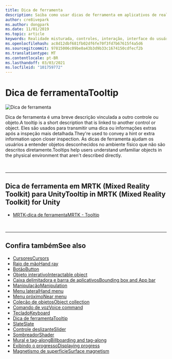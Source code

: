 ```yaml
---
title: Dica de ferramenta
description: Saiba como usar dicas de ferramenta em aplicativos de realidade misturada, que são descrições curtas vinculadas a outro controle ou objeto.
author: cre8ivepark
ms.author: dongpark
ms.date: 11/01/2019
ms.topic: article
keywords: Realidade misturada, controles, interação, interface do usuário, UX, headset de realidade misturada, headset da realidade mista do Windows, headset da realidade virtual, HoloLens, dica de ferramenta, MRTK, kit de ferramentas da realidade misturada
ms.openlocfilehash: ac8d12dbf681fb02df6fe70f3fd7b67615f4a5d6
ms.sourcegitcommit: 97815006c09be0a43b3d9b33c1674150cdfecf2b
ms.translationtype: MT
ms.contentlocale: pt-BR
ms.lasthandoff: 03/03/2021
ms.locfileid: "101759772"
---
```

# <a name="tooltip"></a><span data-ttu-id="8454d-104">Dica de ferramenta</span><span class="sxs-lookup"><span data-stu-id="8454d-104">Tooltip</span></span>

![Dica de ferramenta](images/UX_Hero_Tooltip.jpg)

<span data-ttu-id="8454d-106">Dica de ferramenta é uma breve descrição vinculada a outro controle ou objeto.</span><span class="sxs-lookup"><span data-stu-id="8454d-106">A tooltip is a short description that is linked to another control or object.</span></span> <span data-ttu-id="8454d-107">Eles são usados para transmitir uma dica ou informações extras após a inspeção mais detalhada.</span><span class="sxs-lookup"><span data-stu-id="8454d-107">They're used to convey a hint or extra information upon closer inspection.</span></span> <span data-ttu-id="8454d-108">As dicas de ferramenta ajudam os usuários a entender objetos desconhecidos no ambiente físico que não são descritos diretamente.</span><span class="sxs-lookup"><span data-stu-id="8454d-108">Tooltips help users understand unfamiliar objects in the physical environment that aren't described directly.</span></span> 

<br>

---

## <a name="tooltip-in-mrtk-mixed-reality-toolkit-for-unity"></a><span data-ttu-id="8454d-109">Dica de ferramenta em MRTK (Mixed Reality Toolkit) para Unity</span><span class="sxs-lookup"><span data-stu-id="8454d-109">Tooltip in MRTK (Mixed Reality Toolkit) for Unity</span></span>

* [<span data-ttu-id="8454d-110">MRTK-dica de ferramenta</span><span class="sxs-lookup"><span data-stu-id="8454d-110">MRTK - Tooltip</span></span>](https://docs.microsoft.com/windows/mixed-reality/mrtk-docs/features/ux-building-blocks/tooltip.md)

<br>

---

## <a name="see-also"></a><span data-ttu-id="8454d-111">Confira também</span><span class="sxs-lookup"><span data-stu-id="8454d-111">See also</span></span>

* [<span data-ttu-id="8454d-112">Cursores</span><span class="sxs-lookup"><span data-stu-id="8454d-112">Cursors</span></span>](cursors.md)
* [<span data-ttu-id="8454d-113">Raio de mão</span><span class="sxs-lookup"><span data-stu-id="8454d-113">Hand ray</span></span>](point-and-commit.md)
* [<span data-ttu-id="8454d-114">Botão</span><span class="sxs-lookup"><span data-stu-id="8454d-114">Button</span></span>](button.md)
* [<span data-ttu-id="8454d-115">Objeto interativo</span><span class="sxs-lookup"><span data-stu-id="8454d-115">Interactable object</span></span>](interactable-object.md)
* [<span data-ttu-id="8454d-116">Caixa delimitadora e barra de aplicativos</span><span class="sxs-lookup"><span data-stu-id="8454d-116">Bounding box and App bar</span></span>](app-bar-and-bounding-box.md)
* [<span data-ttu-id="8454d-117">Manipulação</span><span class="sxs-lookup"><span data-stu-id="8454d-117">Manipulation</span></span>](direct-manipulation.md)
* [<span data-ttu-id="8454d-118">Menu lateral</span><span class="sxs-lookup"><span data-stu-id="8454d-118">Hand menu</span></span>](hand-menu.md)
* [<span data-ttu-id="8454d-119">Menu próximo</span><span class="sxs-lookup"><span data-stu-id="8454d-119">Near menu</span></span>](near-menu.md)
* [<span data-ttu-id="8454d-120">Coleção de objetos</span><span class="sxs-lookup"><span data-stu-id="8454d-120">Object collection</span></span>](object-collection.md)
* [<span data-ttu-id="8454d-121">Comando de voz</span><span class="sxs-lookup"><span data-stu-id="8454d-121">Voice command</span></span>](voice-input.md)
* [<span data-ttu-id="8454d-122">Teclado</span><span class="sxs-lookup"><span data-stu-id="8454d-122">Keyboard</span></span>](keyboard.md)
* [<span data-ttu-id="8454d-123">Dica de ferramenta</span><span class="sxs-lookup"><span data-stu-id="8454d-123">Tooltip</span></span>](tooltip.md)
* [<span data-ttu-id="8454d-124">Slate</span><span class="sxs-lookup"><span data-stu-id="8454d-124">Slate</span></span>](slate.md)
* [<span data-ttu-id="8454d-125">Controle deslizante</span><span class="sxs-lookup"><span data-stu-id="8454d-125">Slider</span></span>](slider.md)
* [<span data-ttu-id="8454d-126">Sombreador</span><span class="sxs-lookup"><span data-stu-id="8454d-126">Shader</span></span>](shader.md)
* [<span data-ttu-id="8454d-127">Mural e tag-along</span><span class="sxs-lookup"><span data-stu-id="8454d-127">Billboarding and tag-along</span></span>](billboarding-and-tag-along.md)
* [<span data-ttu-id="8454d-128">Exibindo o progresso</span><span class="sxs-lookup"><span data-stu-id="8454d-128">Displaying progress</span></span>](progress.md)
* [<span data-ttu-id="8454d-129">Magnetismo de superfície</span><span class="sxs-lookup"><span data-stu-id="8454d-129">Surface magnetism</span></span>](surface-magnetism.md)
